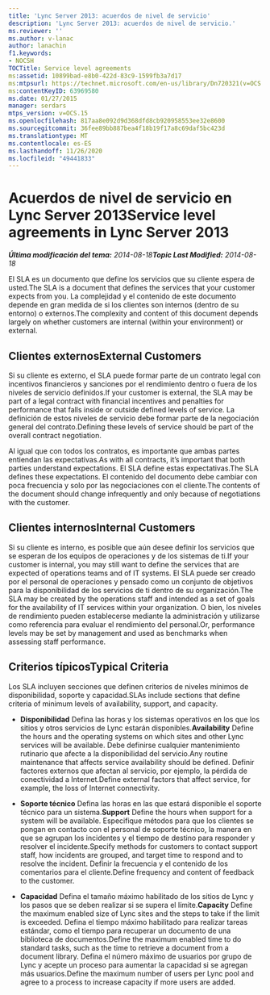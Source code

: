 ```yaml
---
title: 'Lync Server 2013: acuerdos de nivel de servicio'
description: 'Lync Server 2013: acuerdos de nivel de servicio.'
ms.reviewer: ''
ms.author: v-lanac
author: lanachin
f1.keywords:
- NOCSH
TOCTitle: Service level agreements
ms:assetid: 10899bad-e8b0-422d-83c9-1599fb3a7d17
ms:mtpsurl: https://technet.microsoft.com/en-us/library/Dn720321(v=OCS.15)
ms:contentKeyID: 63969580
ms.date: 01/27/2015
manager: serdars
mtps_version: v=OCS.15
ms.openlocfilehash: 817aa8e092d9d368dfd8cb920958553ee32e8600
ms.sourcegitcommit: 36fee89bb887bea4f18b19f17a8c69daf5bc423d
ms.translationtype: MT
ms.contentlocale: es-ES
ms.lasthandoff: 11/26/2020
ms.locfileid: "49441833"
---
```

# <a name="service-level-agreements-in-lync-server-2013"></a><span data-ttu-id="f4a26-103">Acuerdos de nivel de servicio en Lync Server 2013</span><span class="sxs-lookup"><span data-stu-id="f4a26-103">Service level agreements in Lync Server 2013</span></span>

<div data-xmlns="http://www.w3.org/1999/xhtml">

<div class="topic" data-xmlns="http://www.w3.org/1999/xhtml" data-msxsl="urn:schemas-microsoft-com:xslt" data-cs="https://msdn.microsoft.com/">

<div data-asp="https://msdn2.microsoft.com/asp">



</div>

<div id="mainSection">

<div id="mainBody"><span data-ttu-id="f4a26-104">

<span> </span></span><span class="sxs-lookup"><span data-stu-id="f4a26-104">

<span> </span></span></span>

<span data-ttu-id="f4a26-105">_**Última modificación del tema:** 2014-08-18_</span><span class="sxs-lookup"><span data-stu-id="f4a26-105">_**Topic Last Modified:** 2014-08-18_</span></span>

<span data-ttu-id="f4a26-106">El SLA es un documento que define los servicios que su cliente espera de usted.</span><span class="sxs-lookup"><span data-stu-id="f4a26-106">The SLA is a document that defines the services that your customer expects from you.</span></span> <span data-ttu-id="f4a26-107">La complejidad y el contenido de este documento depende en gran medida de si los clientes son internos (dentro de su entorno) o externos.</span><span class="sxs-lookup"><span data-stu-id="f4a26-107">The complexity and content of this document depends largely on whether customers are internal (within your environment) or external.</span></span>

<div>

## <a name="external-customers"></a><span data-ttu-id="f4a26-108">Clientes externos</span><span class="sxs-lookup"><span data-stu-id="f4a26-108">External Customers</span></span>

<span data-ttu-id="f4a26-109">Si su cliente es externo, el SLA puede formar parte de un contrato legal con incentivos financieros y sanciones por el rendimiento dentro o fuera de los niveles de servicio definidos.</span><span class="sxs-lookup"><span data-stu-id="f4a26-109">If your customer is external, the SLA may be part of a legal contract with financial incentives and penalties for performance that falls inside or outside defined levels of service.</span></span> <span data-ttu-id="f4a26-110">La definición de estos niveles de servicio debe formar parte de la negociación general del contrato.</span><span class="sxs-lookup"><span data-stu-id="f4a26-110">Defining these levels of service should be part of the overall contract negotiation.</span></span>

<span data-ttu-id="f4a26-111">Al igual que con todos los contratos, es importante que ambas partes entiendan las expectativas.</span><span class="sxs-lookup"><span data-stu-id="f4a26-111">As with all contracts, it’s important that both parties understand expectations.</span></span> <span data-ttu-id="f4a26-112">El SLA define estas expectativas.</span><span class="sxs-lookup"><span data-stu-id="f4a26-112">The SLA defines these expectations.</span></span> <span data-ttu-id="f4a26-113">El contenido del documento debe cambiar con poca frecuencia y solo por las negociaciones con el cliente.</span><span class="sxs-lookup"><span data-stu-id="f4a26-113">The contents of the document should change infrequently and only because of negotiations with the customer.</span></span>

</div>

<div>

## <a name="internal-customers"></a><span data-ttu-id="f4a26-114">Clientes internos</span><span class="sxs-lookup"><span data-stu-id="f4a26-114">Internal Customers</span></span>

<span data-ttu-id="f4a26-115">Si su cliente es interno, es posible que aún desee definir los servicios que se esperan de los equipos de operaciones y de los sistemas de ti.</span><span class="sxs-lookup"><span data-stu-id="f4a26-115">If your customer is internal, you may still want to define the services that are expected of operations teams and of IT systems.</span></span> <span data-ttu-id="f4a26-116">El SLA puede ser creado por el personal de operaciones y pensado como un conjunto de objetivos para la disponibilidad de los servicios de ti dentro de su organización.</span><span class="sxs-lookup"><span data-stu-id="f4a26-116">The SLA may be created by the operations staff and intended as a set of goals for the availability of IT services within your organization.</span></span> <span data-ttu-id="f4a26-117">O bien, los niveles de rendimiento pueden establecerse mediante la administración y utilizarse como referencia para evaluar el rendimiento del personal.</span><span class="sxs-lookup"><span data-stu-id="f4a26-117">Or, performance levels may be set by management and used as benchmarks when assessing staff performance.</span></span>

</div>

<div>

## <a name="typical-criteria"></a><span data-ttu-id="f4a26-118">Criterios típicos</span><span class="sxs-lookup"><span data-stu-id="f4a26-118">Typical Criteria</span></span>

<span data-ttu-id="f4a26-119">Los SLA incluyen secciones que definen criterios de niveles mínimos de disponibilidad, soporte y capacidad.</span><span class="sxs-lookup"><span data-stu-id="f4a26-119">SLAs include sections that define criteria of minimum levels of availability, support, and capacity.</span></span>

  - <span data-ttu-id="f4a26-120">**Disponibilidad**   Defina las horas y los sistemas operativos en los que los sitios y otros servicios de Lync estarán disponibles.</span><span class="sxs-lookup"><span data-stu-id="f4a26-120">**Availability**   Define the hours and the operating systems on which sites and other Lync services will be available.</span></span> <span data-ttu-id="f4a26-121">Debe definirse cualquier mantenimiento rutinario que afecte a la disponibilidad del servicio.</span><span class="sxs-lookup"><span data-stu-id="f4a26-121">Any routine maintenance that affects service availability should be defined.</span></span> <span data-ttu-id="f4a26-122">Definir factores externos que afectan al servicio, por ejemplo, la pérdida de conectividad a Internet.</span><span class="sxs-lookup"><span data-stu-id="f4a26-122">Define external factors that affect service, for example, the loss of Internet connectivity.</span></span>

  - <span data-ttu-id="f4a26-123">**Soporte técnico**   Defina las horas en las que estará disponible el soporte técnico para un sistema.</span><span class="sxs-lookup"><span data-stu-id="f4a26-123">**Support**   Define the hours when support for a system will be available.</span></span> <span data-ttu-id="f4a26-124">Especifique métodos para que los clientes se pongan en contacto con el personal de soporte técnico, la manera en que se agrupan los incidentes y el tiempo de destino para responder y resolver el incidente.</span><span class="sxs-lookup"><span data-stu-id="f4a26-124">Specify methods for customers to contact support staff, how incidents are grouped, and target time to respond and to resolve the incident.</span></span> <span data-ttu-id="f4a26-125">Definir la frecuencia y el contenido de los comentarios para el cliente.</span><span class="sxs-lookup"><span data-stu-id="f4a26-125">Define frequency and content of feedback to the customer.</span></span>

  - <span data-ttu-id="f4a26-126">**Capacidad**   Defina el tamaño máximo habilitado de los sitios de Lync y los pasos que se deben realizar si se supera el límite.</span><span class="sxs-lookup"><span data-stu-id="f4a26-126">**Capacity**   Define the maximum enabled size of Lync sites and the steps to take if the limit is exceeded.</span></span> <span data-ttu-id="f4a26-127">Defina el tiempo máximo habilitado para realizar tareas estándar, como el tiempo para recuperar un documento de una biblioteca de documentos.</span><span class="sxs-lookup"><span data-stu-id="f4a26-127">Define the maximum enabled time to do standard tasks, such as the time to retrieve a document from a document library.</span></span> <span data-ttu-id="f4a26-128">Defina el número máximo de usuarios por grupo de Lync y acepte un proceso para aumentar la capacidad si se agregan más usuarios.</span><span class="sxs-lookup"><span data-stu-id="f4a26-128">Define the maximum number of users per Lync pool and agree to a process to increase capacity if more users are added.</span></span>

<span data-ttu-id="f4a26-129"></div>

</div>

<span> </span>

</div>

</div>

</span><span class="sxs-lookup"><span data-stu-id="f4a26-129"></div>

</div>

<span> </span>

</div>

</div>

</span></span></div>

